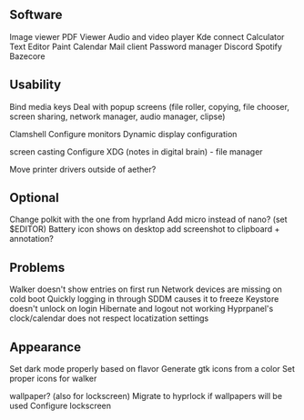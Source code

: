 ## Software
Image viewer
PDF Viewer
Audio and video player
Kde connect
Calculator
Text Editor
Paint
Calendar
Mail client
Password manager
Discord
Spotify
Bazecore


## Usability
Bind media keys
Deal with popup screens (file roller, copying, file chooser, screen sharing, network manager, audio manager, clipse)

Clamshell
Configure monitors
Dynamic display configuration

screen casting
Configure XDG (notes in digital brain)
	- file manager

Move printer drivers outside of aether?

## Optional
Change polkit with the one from hyprland
Add micro instead of nano? (set $EDITOR)
Battery icon shows on desktop
add screenshot to clipboard + annotation?

## Problems
Walker doesn't show entries on first run
Network devices are missing on cold boot
Quickly logging in through SDDM causes it to freeze
Keystore doesn't unlock on login
Hibernate and logout not working
Hyprpanel's clock/calendar does not respect locatization settings

## Appearance
Set dark mode properly based on flavor
Generate gtk icons from a color
Set proper icons for walker

wallpaper? (also for lockscreen)
Migrate to hyprlock if wallpapers will be used
Configure lockscreen
